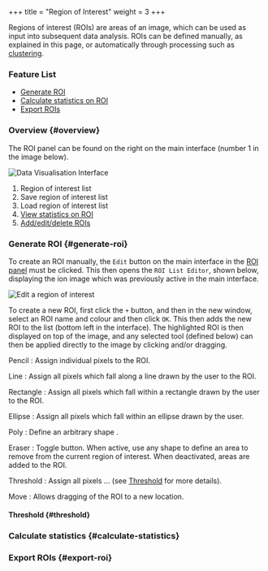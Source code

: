 +++
title = "Region of Interest"
weight = 3
+++

Regions of interest (ROIs) are areas of an image, which can be used as input into subsequent data analysis. ROIs can be defined manually, as explained in this page, or automatically through processing such as [clustering](/basic-usage/clustering).


### Feature List
* [Generate ROI](#generate-roi)
* [Calculate statistics on ROI](#calculate-statistics)
* [Export ROIs](#export-roi)

### Overview {#overview}
The ROI panel can be found on the right on the main interface (number 1 in the image below).

![Data Visualisation Interface](https://i.imgur.com/GeRcrGG.png)

1. Region of interest list
2. Save region of interest list
3. Load region of interest list
4. [View statistics on ROI](#calculate-statistics)
5. [Add/edit/delete ROIs](#generate-roi)

### Generate ROI {#generate-roi}

To create an ROI manually, the `Edit` button on the main interface in the [ROI panel](#overview) must be clicked. This then opens the `ROI List Editor`, shown below, displaying the ion image which was previously active in the main interface. 

![Edit a region of interest](/images/2019-02-18-ROIEditor.gif)

To create a new ROI, first click the `+` button, and then in the new window, select an ROI name and colour and then click `OK`. This then adds the new ROI to the list (bottom left in the interface). The highlighted ROI is then displayed on top of the image, and any selected tool (defined below) can then be applied directly to the image by clicking and/or dragging.

Pencil
: Assign individual pixels to the ROI.

Line
: Assign all pixels which fall along a line drawn by the user to the ROI.

Rectangle
: Assign all pixels which fall within a rectangle drawn by the user to the ROI.

Ellipse
: Assign all pixels which fall within an ellipse drawn by the user.

Poly
: Define an arbitrary shape .

Eraser
: Toggle button. When active, use any shape to define an area to remove from the current region of interest. When deactivated, areas are added to the ROI.

Threshold
: Assign all pixels ... (see [Threshold](#threshold) for more details).

Move
: Allows dragging of the ROI to a new location.


#### Threshold {#threshold}

### Calculate statistics {#calculate-statistics}

### Export ROIs {#export-roi}